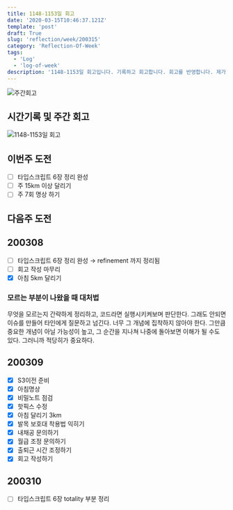 ```yaml
---
title: 1148-1153일 회고
date: '2020-03-15T10:46:37.121Z'
template: 'post'
draft: True
slug: 'reflection/week/200315'
category: 'Reflection-Of-Week'
tags:
  - 'Log'
  - 'log-of-week'
description: '1148-1153일 회고입니다. 기록하고 회고합니다. 회고를 반영합니다. 제가 자라는 방식입니다.'
---
```

![주간회고](https://imgur.com/PwMHNaY.png)


## 시간기록 및 주간 회고 

![1148-1153일 회고](.png)


## 이번주 도전
- [ ] 타입스크립트 6장 정리 완성
- [ ] 주 15km 이상 달리기 
- [ ] 주 7회 명상 하기 

## 다음주 도전

## 200308
- [ ] 타입스크립트 6장 정리 완성 &rarr; refinement 까지 정리됨
- [ ] 회고 작성 마무리 
- [x] 아침 5km 달리기 

### 모르는 부분이 나왔을 때 대처법
무엇을 모르는지 간략하게 정리하고, 코드라면 실행시키켜보며 판단한다. 그래도 안되면 이슈를 만들어 타인에게 질문하고 넘긴다. 너무 그 개념에 집착하지 않아야 한다. 그만큼 중요한 개념이 아닐 가능성이 높고, 그 순간을 지나쳐 나중에 돌아보면 이해가 될 수도 있다. 그러니까 적당히가 중요하다. 

## 200309
- [x] S3이전 준비 
- [x] 아침명상
- [x] 비밀노트 점검 
- [x] 핫픽스 수정 
- [x] 아침 달리기 3km
- [x] 발목 보호대 착용법 익히기
- [x] 내채공 문의하기
- [x] 월급 조정 문의하기
- [x] 출퇴근 시간 조정하기
- [x] 회고 작성하기

## 200310 
- [ ] 타입스크립트 6장 totality 부분 정리 

